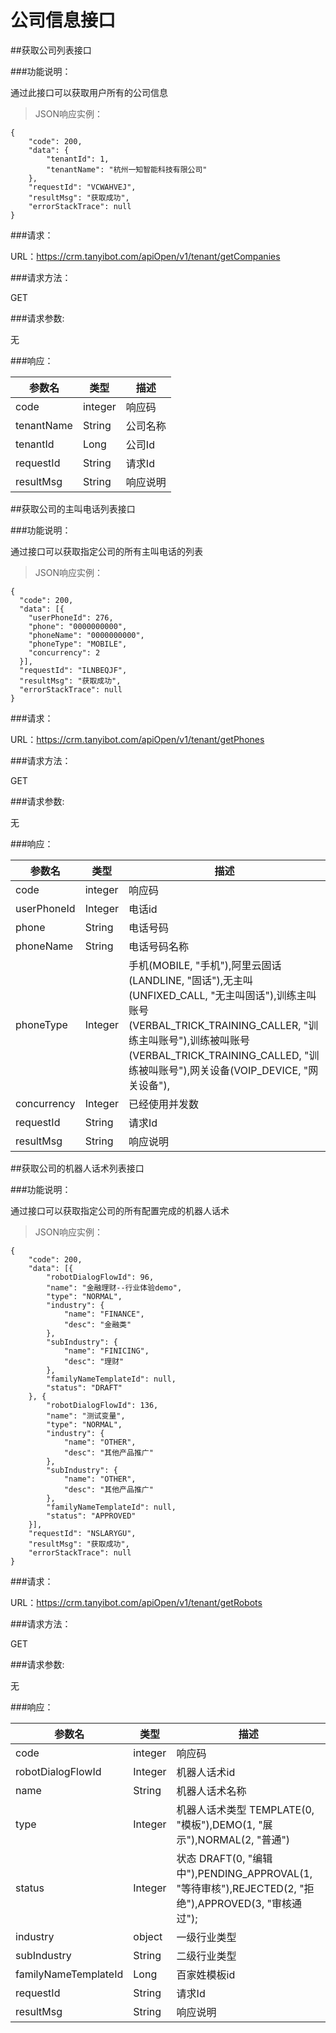 # 公司信息接口

##获取公司列表接口

###功能说明：

通过此接口可以获取用户所有的公司信息

>JSON响应实例：

```
{
	"code": 200,
	"data": {
		"tenantId": 1,
		"tenantName": "杭州一知智能科技有限公司"
	},
	"requestId": "VCWAHVEJ",
	"resultMsg": "获取成功",
	"errorStackTrace": null
}

```

###请求：

URL：https://crm.tanyibot.com/apiOpen/v1/tenant/getCompanies

###请求方法：

GET


###请求参数:

无

###响应：

参数名 | 类型 | 描述 
--------- | ------- |------
 code|integer | 响应码 |
 tenantName|String | 公司名称 |
 tenantId| Long | 公司Id |
 requestId| String | 请求Id |
 resultMsg| String | 响应说明 |


##获取公司的主叫电话列表接口

###功能说明：

通过接口可以获取指定公司的所有主叫电话的列表


>JSON响应实例：

```
{
  "code": 200,
  "data": [{
    "userPhoneId": 276,
    "phone": "0000000000",
    "phoneName": "0000000000",
    "phoneType": "MOBILE",
    "concurrency": 2
  }],
  "requestId": "ILNBEQJF",
  "resultMsg": "获取成功",
  "errorStackTrace": null
}

```

###请求：

URL：https://crm.tanyibot.com/apiOpen/v1/tenant/getPhones

###请求方法：

GET


###请求参数:

无

###响应：

参数名 | 类型 | 描述 
--------- | ------- |------
 code|integer | 响应码 |
 userPhoneId|Integer | 电话id |
 phone| String | 电话号码 |
 phoneName| String | 电话号码名称 |
 phoneType| Integer | 手机(MOBILE, "手机"),阿里云固话(LANDLINE, "固话"),无主叫(UNFIXED_CALL, "无主叫固话"),训练主叫账号(VERBAL_TRICK_TRAINING_CALLER, "训练主叫账号"),训练被叫账号(VERBAL_TRICK_TRAINING_CALLED, "训练被叫账号"),网关设备(VOIP_DEVICE, "网关设备"), |
 concurrency| Integer | 已经使用并发数 |
 requestId| String | 请求Id |
 resultMsg| String | 响应说明 |

##获取公司的机器人话术列表接口

###功能说明：

通过接口可以获取指定公司的所有配置完成的机器人话术 

>JSON响应实例：

```
{
	"code": 200,
	"data": [{
		"robotDialogFlowId": 96,
		"name": "金融理财--行业体验demo",
		"type": "NORMAL",
		"industry": {
			"name": "FINANCE",
			"desc": "金融类"
		},
		"subIndustry": {
			"name": "FINICING",
			"desc": "理财"
		},
		"familyNameTemplateId": null,
		"status": "DRAFT"
	}, {
		"robotDialogFlowId": 136,
		"name": "测试变量",
		"type": "NORMAL",
		"industry": {
			"name": "OTHER",
			"desc": "其他产品推广"
		},
		"subIndustry": {
			"name": "OTHER",
			"desc": "其他产品推广"
		},
		"familyNameTemplateId": null,
		"status": "APPROVED"
	}],
	"requestId": "NSLARYGU",
	"resultMsg": "获取成功",
	"errorStackTrace": null
}

```

###请求：

URL：https://crm.tanyibot.com/apiOpen/v1/tenant/getRobots

###请求方法：

GET

###请求参数:

无

###响应：

参数名 | 类型 | 描述 
--------- | ------- |------
 code|integer | 响应码 |
 robotDialogFlowId|Integer | 机器人话术id |
 name| String | 机器人话术名称 |
 type| Integer | 机器人话术类型 TEMPLATE(0, "模板"),DEMO(1, "展示"),NORMAL(2, "普通")|
 status| Integer | 状态 DRAFT(0, "编辑中"),PENDING_APPROVAL(1, "等待审核"),REJECTED(2, "拒绝"),APPROVED(3, "审核通过"); |
 industry| object | 一级行业类型 |
 subIndustry| String | 二级行业类型 |
 familyNameTemplateId| Long | 百家姓模板id |
 requestId| String | 请求Id |
 resultMsg| String | 响应说明 |

